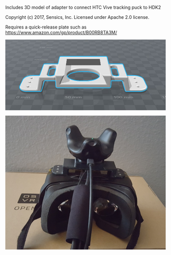 Includes 3D model of adapter to connect HTC Vive tracking puck to HDK2

Copyright (c) 2017, Sensics, Inc. Licensed under Apache 2.0 license.

Requires a quick-release plate such as https://www.amazon.com/gp/product/B00RB8TA3M/

![Standalone puck adapter](puckSTL.jpg?raw=true )

![Puck adapter installed on OSVR HDK](hdk_puck.jpg?raw=true )
